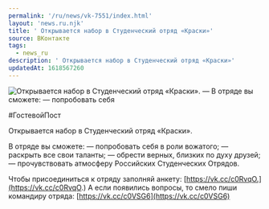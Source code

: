 ```yaml
---
permalink: '/ru/news/vk-7551/index.html'
layout: 'news.ru.njk'
title: ' Открывается набор в Студенческий отряд «Краски»'
source: ВКонтакте
tags:
  - news_ru
description: ' Открывается набор в Студенческий отряд «Краски»'
updatedAt: 1618567260
---
```

![ Открывается набор в Студенческий отряд «Краски». —  В отряде вы сможете:  — попробовать себя](https://sun9-41.userapi.com/sun9-22/impg/Jexdwf058oLW8I_jcaQVxyxKXS7l7VBJwunH0w/S-e6nmHugiY.jpg?size=960x531&quality=96&sign=647fc4d7fc6112cb1da46972ad5618f3&c_uniq_tag=2uGVDTBupqlMsO_U3ZVQwnPJpgHdZ2mOcWXeKqPX0vI&type=album)

#ГостевойПост

Открывается набор в Студенческий отряд «Краски».

В отряде вы сможете:
— попробовать себя в роли вожатого;
— раскрыть все свои таланты;
— обрести верных, близких по духу друзей;
— прочувствовать атмосферу Российских Студенческих Отрядов.

Чтобы присоединиться к отряду заполняй анкету: [https://vk.cc/c0RvqO.](https://vk.cc/c0RvqO.)
А если появились вопросы, то смело пиши командиру отряда: [https://vk.cc/c0VSG6](https://vk.cc/c0VSG6)
